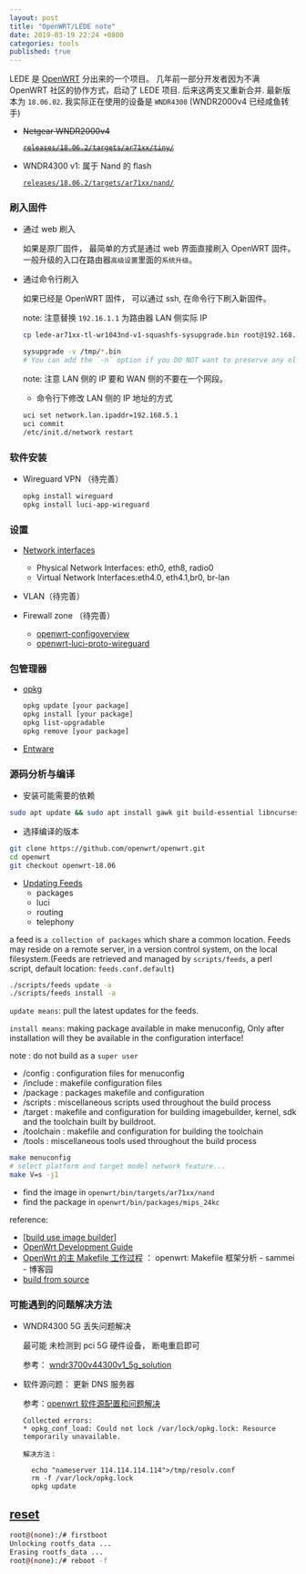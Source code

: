 ```yaml
---
layout: post
title: "OpenWRT/LEDE note"
date: 2019-03-19 22:24 +0800
categories: tools
published: true
---
```


LEDE 是 [OpenWRT](https://Openwrt.org/) 分出来的一个项目。 几年前一部分开发者因为不满 OpenWRT 社区的协作方式，启动了 LEDE 项目. 后来这两支又重新合并. 最新版本为 `18.06.02`. 我实际正在使用的设备是 `WNDR4300` (WNDR2000v4 已经咸鱼转手)

- ~~Netgear WNDR2000v4~~

  [~~`releases/18.06.2/targets/ar71xx/tiny/`~~](https://downloads.openwrt.org/releases/18.06.2/targets/ar71xx/tiny/)

- WNDR4300 v1: 属于 Nand 的 flash

  [`releases/18.06.2/targets/ar71xx/nand/`](https://downloads.openwrt.org/releases/18.06.2/targets/ar71xx/nand/)

### 刷入固件

- 通过 web 刷入

  如果是原厂固件， 最简单的方式是通过 web 界面直接刷入 OpenWRT 固件。一般升级的入口在路由器`高级设置`里面的`系统升级`。

- 通过命令行刷入

  如果已经是 OpenWRT 固件， 可以通过 ssh, 在命令行下刷入新固件。

  note: 注意替换 `192.16.1.1` 为路由器 LAN 侧实际 IP

  ```sh
  cp lede-ar71xx-tl-wr1043nd-v1-squashfs-sysupgrade.bin root@192.168.1.1:/tmp

  sysupgrade -v /tmp/*.bin
  # You can add the `-n` option if you DO NOT want to preserve any old configuration files and configure upgraded device from clean state (network/system settings will be lost as well)
  ```

  note: 注意 LAN 侧的 IP 要和 WAN 侧的不要在一个网段。

  - 命令行下修改 LAN 侧的 IP 地址的方式

  ```sh
  uci set network.lan.ipaddr=192.168.5.1
  uci commit
  /etc/init.d/network restart
  ```

### 软件安装

- Wireguard VPN （待完善）

  ```sh
  opkg install wireguard
  opkg install luci-app-wireguard
  ```

### 设置

- [Network interfaces](https://openwrt.org/docs/guide-developer/networking/network.interfaces)

  - Physical Network Interfaces: eth0, eth8, radio0
  - Virtual Network Interfaces:eth4.0, eth4.1,br0, br-lan

- VLAN（待完善）

- Firewall zone （待完善）

  - [openwrt-configoverview](http://www.farwire.net/openwrt-configoverview.htm)
  - [openwrt-luci-proto-wireguard](https://danrl.com/blog/2016/openwrt-luci-proto-wireguard/)

### 包管理器

- [opkg](https://openwrt.org/docs/guide-user/additional-software/opkg)

  ```sh
  opkg update [your package]
  opkg install [your package]
  opkg list-upgradable
  opkg remove [your package]
  ```

- [Entware](https://github.com/Entware/Entware)

### 源码分析与编译

- 安装可能需要的依赖

```sh
sudo apt update && sudo apt install gawk git build-essential libncurses5-dev unzip python-dev -y
```

- 选择编译的版本

```sh
git clone https://github.com/openwrt/openwrt.git
cd openwrt
git checkout openwrt-18.06
```

- [Updating Feeds](https://openwrt.org/docs/guide-developer/feeds?s[]=feed)
  - packages
  - luci
  - routing
  - telephony

a feed is `a collection of packages` which share a common location. Feeds may reside on a remote server, in a version control system, on the local filesystem.(Feeds are retrieved and managed by `scripts/feeds`, a perl script, default location: `feeds.conf.default`)

```sh
./scripts/feeds update -a
./scripts/feeds install -a
```

`update means`: pull the latest updates for the feeds.

`install means`: making package available in make menuconfig, Only after installation will they be available in the configuration interface!

note : do not build as a `super user`

- /config : configuration files for menuconfig
- /include : makefile configuration files
- /package : packages makefile and configuration
- /scripts : miscellaneous scripts used throughout the build process
- /target : makefile and configuration for building imagebuilder, kernel, sdk and the toolchain built by buildroot.
- /toolchain : makefile and configuration for building the toolchain
- /tools : miscellaneous tools used throughout the build process

```sh
make menuconfig
# select platform and target model network feature...
make V=s -j1
```

- find the image in `openwrt/bin/targets/ar71xx/nand`
- find the package in `openwrt/bin/packages/mips_24kc`

reference:

- [[build use image builder]](https://openwrt.org/docs/guide-user/additional-software/imagebuilder)
- [OpenWrt Development Guide](http://www.ccs.neu.edu/home/noubir/Courses/CS6710/S12/material/OpenWrt_Dev_Tutorial.pdf)
- [OpenWrt 的主 Makefile 工作过程](http://www.right.com.cn/forum/thread-73443-1-3.html) ： openwrt: Makefile 框架分析 - sammei - 博客园
- [build from source](https://openwrt.org/docs/guide-developer/source-code/start)

### 可能遇到的问题解决方法

- WNDR4300 5G 丢失问题解决

  最可能 未检测到 pci 5G 硬件设备， 断电重启即可

  参考： [wndr3700v44300v1_5g_solution](http://everun.top/helpcenter/others/wndr3700v44300v1_5g_solution.html)

- 软件源问题： 更新 DNS 服务器

  参考：[openwrt 软件源配置和问题解决](https://blog.csdn.net/u010871058/article/details/77919615)

  ```
  Collected errors:
  * opkg_conf_load: Could not lock /var/lock/opkg.lock: Resource temporarily unavailable.

  解决方法：

    echo "nameserver 114.114.114.114">/tmp/resolv.conf
    rm -f /var/lock/opkg.lock
    opkg update
  ```

## [reset](http://wiki.villagetelco.org/OpenWrt_Failsafe_Mode_and_Flash_Recovery)

```sh
root@(none):/# firstboot
Unlocking rootfs_data ...
Erasing rootfs_data ...
root@(none):/# reboot -f
```
